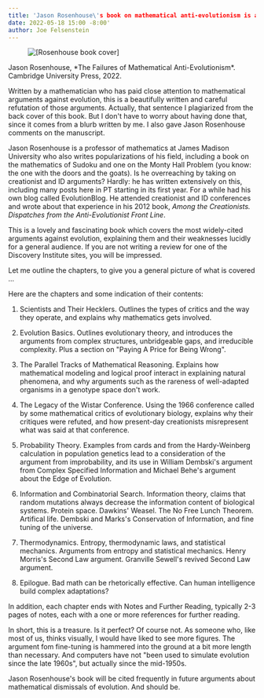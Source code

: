 ```yaml
---
title: 'Jason Rosenhouse\'s book on mathematical anti-evolutionism is available'
date: 2022-05-18 15:00 -8:00'
author: Joe Felsenstein
---
```


<figure><img src="/uploads/2022/Rosenhouse2.jpg" alt="[Rosenhouse book cover]"/></figure>

<p>
Jason Rosenhouse, *The Failures of Mathematical Anti-Evolutionism*.  Cambridge
University Press, 2022.
<p>
<p>
Written by a mathematician who has paid close attention to mathematical arguments
against evolution, this is a beautifully written and careful refutation of
those arguments.  Actually, that sentence I plagiarized from the back cover
of this book.  But I don't have to worry about having done that, since it
comes from a blurb written by me.  I also gave Jason Rosenhouse comments on the
manuscript.

Jason Rosenhouse is a professor of mathematics at James Madison University
who also writes popularizations of his field, including a book on the
mathematics of Sudoku and one on the Monty Hall Problem (you know:
the one with the doors and the goats).  Is he overreaching by taking on
creationist and ID arguments?  Hardly: he has written extensively
on this, including many posts here in PT starting in its first year. For a while had his own
blog called EvolutionBlog.  He attended creationist and ID conferences
and wrote about that experience in his 2012 book,
_Among the Creationists. Dispatches from the Anti-Evolutionist Front Line_.

This is a lovely and fascinating book which covers the most
widely-cited arguments against evolution, explaining them and
their weaknesses lucidly for a general audience.  If you are not
writing a review for one of the Discovery Institute sites, you
will be impressed.

Let me outline the chapters, to give you a general picture of what
is covered ...

<!--more-->

Here are the chapters and some indication of their contents:

1. Scientists and Their Hecklers.  Outlines the types of
critics and the way they operate, and explains why
mathematics gets involved.

2. Evolution Basics.  Outlines evolutionary theory, and
introduces the arguments from complex structures,
unbridgeable gaps, and irreducible complexity.  Plus
a section on "Paying A Price for Being Wrong".

3. The Parallel Tracks of Mathematical Reasoning. Explains
how mathematical modeling and logical proof interact
in explaining natural phenomena, and why arguments such
as the rareness of well-adapted organisms in a genotype
space don't work.

4. The Legacy of the Wistar Conference.  Using the
1966 conference called by some mathematical critics
of evolutionary biology, explains why their critiques
were refuted, and how present-day creationists
misrepresent what was said at that conference.

5. Probability Theory.  Examples from cards and from
the Hardy-Weinberg calculation in population genetics
lead to a consideration of the argument from
improbability, and its use in William Dembski's
argument from Complex Specified Information and
Michael Behe's argument about the Edge of Evolution.

6. Information and Combinatorial Search.  Information
theory, claims that random mutations always decrease
the information content of biological systems.
Protein space.  Dawkins' Weasel. The No Free Lunch Theorem.
Artifical life. Dembski and Marks's Conservation
of Information, and fine tuning of the universe.

7. Thermodynamics. Entropy, thermodynamic laws, and
statistical mechanics. Arguments from entropy and
statistical mechanics.  Henry Morris's Second Law
argument. Granville Sewell's revived Second Law
argument.

8. Epilogue.  Bad math can be rhetorically
effective.  Can human intelligence build
complex adaptations?

In addition, each chapter ends with Notes
and Further Reading, typically 2-3 pages
of notes, each with a one or more references
for further reading.

In short, this is a treasure.  Is it perfect?
Of course not.  As someone who, like most of
us, thinks visually, I would have liked to see
more figures.  The argument fom fine-tuning
is hammered into the ground at a bit more
length than necessary.  And computers have not "been used to
simulate evolution since the late 1960s", but
actually since the mid-1950s.

Jason Rosenhouse's book will be cited frequently
in future arguments about mathematical
dismissals of evolution.  And should be.

